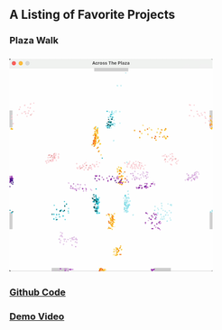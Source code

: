 
##  A Listing of Favorite Projects
### Plaza Walk
###  [![PlazaWalkVideo](/assets/plazawalk.png)](https://www.youtube.com/watch?v=clG0zYToX9M)
###  [Github Code](https://github.com/flocela/PlazaWalkCCode)
###  [Demo Video](https://www.youtube.com/watch?v=clG0zYToX9M)


